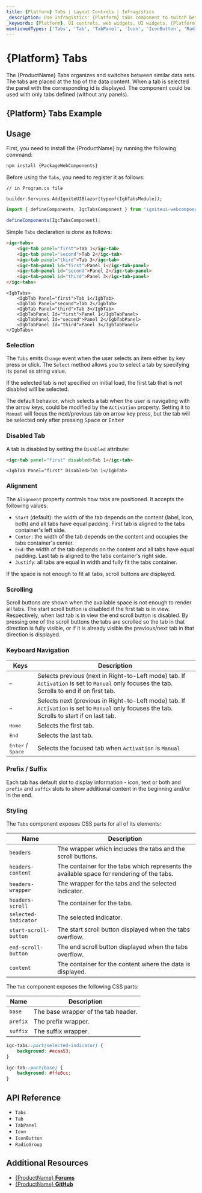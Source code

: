 ```yaml
---
title: {Platform} Tabs | Layout Controls | Infragistics
_description: Use Infragistics' {Platform} tabs component to switch between similar data sets.
_keywords: {Platform}, UI controls, web widgets, UI widgets, {Platform} Tabs Component, Infragistics
mentionedTypes: ['Tabs', 'Tab', 'TabPanel', 'Icon', 'IconButton', 'RadioGroup']
---
```


# {Platform} Tabs

The {ProductName} Tabs organizes and switches between similar data sets. The tabs are placed at the top of the data content. When a tab is selected the panel with the corresponding id is displayed. The component could be used with only tabs defined (without any panels).

## {Platform} Tabs Example

<code-view style="height: 150px"
           data-demos-base-url="{environment:dvDemosBaseUrl}"
           iframe-src="{environment:dvDemosBaseUrl}/layouts/tabs-overview"
           alt="{Platform} Tabs Example"
           github-src="layouts/tabs/overview">
</code-view>

## Usage

<!-- WebComponents -->

First, you need to install the {ProductName} by running the following command:

```cmd
npm install {PackageWebComponents}
```

<!-- end: WebComponents -->

Before using the `Tabs`, you need to register it as follows:


```razor
// in Program.cs file

builder.Services.AddIgniteUIBlazor(typeof(IgbTabsModule));
```

```ts
import { defineComponents, IgcTabsComponent } from 'igniteui-webcomponents';

defineComponents(IgcTabsComponent);
```

Simple `Tabs` declaration is done as follows:

```html
<igc-tabs>
    <igc-tab panel="first">Tab 1</igc-tab>
    <igc-tab panel="second">Tab 2</igc-tab>
    <igc-tab panel="third">Tab 3</igc-tab>
    <igc-tab-panel id="first">Panel 1</igc-tab-panel>
    <igc-tab-panel id="second">Panel 2</igc-tab-panel>
    <igc-tab-panel id="third">Panel 3</igc-tab-panel>
</igc-tabs>
```

```razor
<IgbTabs>
    <IgbTab Panel="first">Tab 1</IgbTab>
    <IgbTab Panel="second">Tab 2</IgbTab>
    <IgbTab Panel="third">Tab 3</IgbTab>
    <IgbTabPanel Id="first">Panel 1</IgbTabPanel>
    <IgbTabPanel Id="second">Panel 2</IgbTabPanel>
    <IgbTabPanel Id="third">Panel 3</IgbTabPanel>
</IgbTabs>
```

### Selection

The `Tabs` emits `Change` event when the user selects an item either by key press or click. The `Select` method allows you to select a tab by specifying its panel as string value.

If the selected tab is not specified on initial load, the first tab that is not disabled will be selected.

The default behavior, which selects a tab when the user is navigating with the arrow keys, could be modified by the `Activation` property. Setting it to `Manual` will focus the next/previous tab on arrow key press, but the tab will be selected only after pressing <kbd>Space</kbd> or <kbd>Enter</kbd>

### Disabled Tab

A tab is disabled by setting the `Disabled` attribute:

```html
<igc-tab panel="first" disabled>Tab 1</igc-tab>
```

```razor
<IgbTab Panel="first" Disabled>Tab 1</IgbTab>
```

### Alignment

The `Alignment` property controls how tabs are positioned. It accepts the following values:

- `Start` (default): the width of the tab depends on the content (label, icon, both) and all tabs have equal padding. First tab is aligned to the tabs container's left side.
- `Center`: the width of the tab depends on the content and occupies the tabs container's center.
- `End`: the width of the tab depends on the content and all tabs have equal padding. Last tab is aligned to the tabs container's right side.
- `Justify`: all tabs are equal in width and fully fit the tabs container.

If the space is not enough to fit all tabs, scroll buttons are displayed.

<code-view style="height: 200px"
           data-demos-base-url="{environment:dvDemosBaseUrl}"
           iframe-src="{environment:dvDemosBaseUrl}/layouts/tabs-alignment"
           alt="{Platform} Tabs Example"
           github-src="layouts/tabs/alignment">
</code-view>

### Scrolling

Scroll buttons are shown when the available space is not enough to render all tabs. The start scroll button is disabled if the first tab is in view. Respectively, when last tab is in view the end scroll button is disabled. By pressing one of the scroll buttons the tabs are scrolled so the tab in that direction is fully visible, or if it is already visible the previous/next tab in that direction is displayed.

<code-view style="height: 150px"
           data-demos-base-url="{environment:dvDemosBaseUrl}"
           iframe-src="{environment:dvDemosBaseUrl}/layouts/tabs-scrolling"
           alt="{Platform} Tabs Example"
           github-src="layouts/tabs/scrolling">
</code-view>

### Keyboard Navigation

|Keys|Description|
|----|-----------|
| <kbd>&larr;</kbd> | Selects previous (next in Right-to-Left mode) tab. If `Activation` is set to `Manual` only focuses the tab. Scrolls to end if on first tab.  |
| <kbd>&rarr;</kbd> | Selects next (previous in Right-to-Left mode) tab. If `Activation` is set to `Manual` only focuses the tab. Scrolls to start if on last tab. |
| <kbd>Home</kbd> | Selects the first tab. |
| <kbd>End</kbd> | Selects the last tab. |
| <kbd>Enter</kbd> / <kbd>Space</kbd> | Selects the focused tab when `Activation` is `Manual` |

### Prefix / Suffix

Each tab has default slot to display information - icon, text or both and `prefix` and `suffix` slots to show additional content in the beginning and/or in the end.

<code-view style="height: 150px"
           data-demos-base-url="{environment:dvDemosBaseUrl}"
           iframe-src="{environment:dvDemosBaseUrl}/layouts/tabs-prefix-suffix"
           alt="{Platform} Tabs Example"
           github-src="layouts/tabs/prefix-suffix">
</code-view>

### Styling

The `Tabs` component exposes CSS parts for all of its elements:

| Name | Description |
|--|--|
| `headers` | The wrapper which includes the tabs and the scroll buttons. |
| `headers-content` | The container for the tabs which represents the available space for rendering of the tabs. |
| `headers-wrapper` | The wrapper for the tabs and the selected indicator. |
| `headers-scroll` | The container for the tabs. |
| `selected-indicator` | The selected indicator. |
| `start-scroll-button` | The start scroll button displayed when the tabs overflow. |
| `end-scroll-button` | The end scroll button displayed when the tabs overflow. |
| `content` | The container for the content where the data is displayed. |

The `Tab` component exposes the following CSS parts:

|Name|Description|
|--|--|
| `base` | The base wrapper of the tab header. |
| `prefix` | The prefix wrapper. |
| `suffix` | The suffix wrapper. |

```css
igc-tabs::part(selected-indicator) {
    background: #ecaa53;
}

igc-tab::part(base) {
    background: #ffe6cc;
}
```

## API Reference

* `Tabs`
* `Tab`
* `TabPanel`
* `Icon`
* `IconButton`
* `RadioGroup`


## Additional Resources

* [{ProductName} **Forums**]({ForumsLink})
* [{ProductName} **GitHub**]({GithubLink})